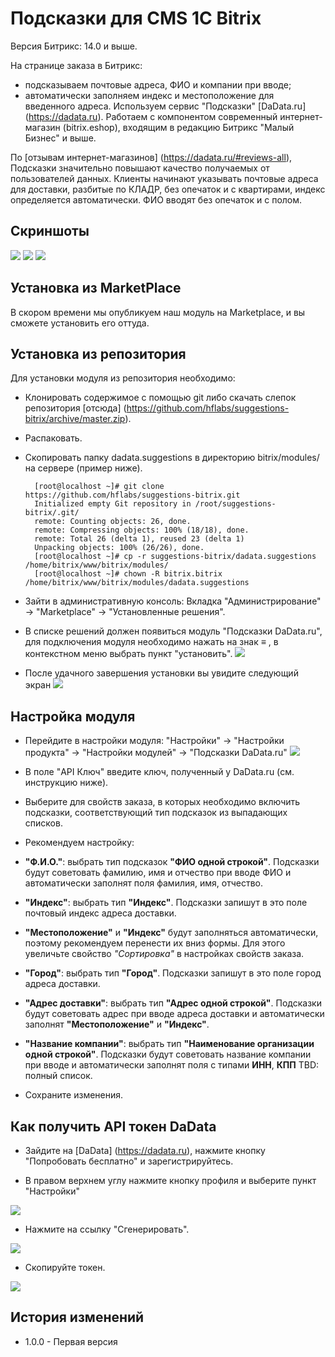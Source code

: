Подсказки для CMS 1C Bitrix
===========================
Версия Битрикс: 14.0 и выше.

На странице заказа в Битрикс:
- подсказываем почтовые адреса, ФИО и компании при вводе;
- автоматически заполняем индекс и местоположение для введенного адреса.
Используем сервис "Подсказки" [DaData.ru] (https://dadata.ru).
Работаем с компонентом современный интернет-магазин (bitrix.eshop), входящим в редакцию Битрикс "Малый Бизнес" и выше.

По [отзывам интернет-магазинов] (https://dadata.ru/#reviews-all), Подсказки значительно повышают качество получаемых от пользователей данных. Клиенты начинают указывать почтовые адреса для доставки, разбитые по КЛАДР, без опечаток и с квартирами, индекс определяется автоматически. ФИО вводят без опечаток и с полом.

Скриншоты
---------
![](img/bitrix-0.png)
![](img/bitrix-2.png)
![](img/bitrix-5.png)

Установка из MarketPlace
------------------------
В скором времени мы опубликуем наш модуль на Marketplace, и вы сможете установить его оттуда.

Установка из репозитория
------------------------

Для установки модуля из репозитория необходимо: 
* Клонировать содержимое с помощью git либо скачать слепок репозитория [отсюда] (https://github.com/hflabs/suggestions-bitrix/archive/master.zip).
* Распаковать.
* Скопировать папку dadata.suggestions в директорию bitrix/modules/ на сервере (пример ниже).

        [root@localhost ~]# git clone https://github.com/hflabs/suggestions-bitrix.git
        Initialized empty Git repository in /root/suggestions-bitrix/.git/
        remote: Counting objects: 26, done.
        remote: Compressing objects: 100% (18/18), done.
        remote: Total 26 (delta 1), reused 23 (delta 1)
        Unpacking objects: 100% (26/26), done.
        [root@localhost ~]# cp -r suggestions-bitrix/dadata.suggestions /home/bitrix/www/bitrix/modules/
        [root@localhost ~]# chown -R bitrix.bitrix /home/bitrix/www/bitrix/modules/dadata.suggestions
* Зайти в административную консоль: Вкладка "Администрирование" -> "Marketplace" -> "Установленные решения".
* В списке решений должен появиться модуль "Подсказки DaData.ru", для подключения модуля необходимо нажать на знак ≡ , в контекстном меню выбрать пункт "установить".
![](img/bitrix-install.png)
* После удачного завершения установки вы увидите следующий экран
![](img/bitrix-install-done.png)

Настройка модуля
----------------
* Перейдите в настройки модуля: "Настройки" -> "Настройки продукта" -> "Настройки модулей" -> "Подсказки DaData.ru"
![](img/bitrix-settings.png)
* В поле "API Ключ" введите ключ, полученный у DaData.ru (см. инструкцию ниже).
* Выберите для свойств заказа, в которых необходимо включить подсказки, соответствующий тип подсказок из выпадающих списков. 
* Рекомендуем настройку:

* **"Ф.И.О."**: выбрать тип подсказок **"ФИО одной строкой"**. Подсказки будут советовать фамилию, имя и отчество при вводе ФИО и автоматически заполнят поля фамилия, имя, отчество.

* **"Индекс"**: выбрать тип **"Индекс"**. Подсказки запишут в это поле почтовый индекс адреса доставки. 

* **"Местоположение"** и **"Индекс"** будут заполняться автоматически, поэтому рекомендуем перенести их вниз формы. Для этого увеличьте свойство *"Сортировка"* в настройках свойств заказа.

* **"Город"**: выбрать тип **"Город"**. Подсказки запишут в это поле город адреса доставки. 

* **"Адрес доставки"**: выбрать тип **"Адрес одной строкой"**. Подсказки будут советовать адрес при вводе адреса доставки и автоматически заполнят **"Местоположение"** и **"Индекс"**.  

* **"Название компании"**: выбрать тип **"Наименование организации одной строкой"**. Подсказки будут советовать название компании при вводе и автоматически заполнят поля с типами **ИНН**, **КПП** TBD: полный список. 

* Сохраните изменения.

Как получить API токен DaData
---------------------------
* Зайдите на [DaData] (https://dadata.ru), нажмите кнопку "Попробовать бесплатно" и зарегистрируйтесь.

* В правом верхнем углу нажмите кнопку профиля и выберите пункт "Настройки"

![](img/dadata-menu.png)

* Нажмите на ссылку "Cгенерировать".

![](img/dadata-settings-initial.png)

* Скопируйте токен.

![](img/dadata-settings-token.png)

История изменений
-----------------
* 1.0.0 - Первая версия

